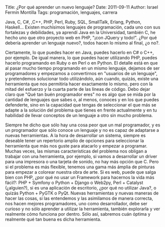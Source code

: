 Title: ¿Por qué aprender un nuevo lenguaje?
Date: 2011-09-11
Author: Israel Fermín Montilla
Tags: programación, lenguajes, carrera

Java, C, C\#, ,C++, PHP, Perl, Ruby, SQL, SmallTalk, Erlang, Python,
Haskell... Existen muchísimos lenguajes de programación, cada uno con
sus fortalezas y debilidades, ya aprendí Java en la Universidad, también
C, he hecho uno que otro proyecto web en PHP, "¡con JQuery y todo!".
¿Por qué debería aprender un lenguaje nuevo?, todos hacen lo mismo al
final, ¿o no?.

Ciertamente, lo que puedes hacer en Java, puedes hacerlo en C\# o C++,
por ejemplo. De igual manera, lo que puedes hacer utilizando PHP, puedes
hacerlo programando en Ruby o en Perl o en Python. El detalle está en
que al pasar mucho tiempo programando en un mismo lenguaje, dejamos de
ser programadores y empezamos a convertirnos en "usuarios de un
lenguaje", y pretendemos solucionar todo utilizándolo, aún cuando,
quizás, existe una herramienta que nos permitiría hacer exactamente lo
mismo, pero con la mitad del esfuerzo y la cuarta parte de las líneas de
código. Debo dejar claro que "Qué tan buén programador eres" no es algo
que se mida por la cantidad de lenguajes que sabes o, al menos, conoces
y en los que puedes defenderte, sino en la capacidad que tengas de
seleccionar el que más se adapte a la solución del problema que tienes
en frente actualmente y en tu habilidad de llevar conceptos de un
lenguaje a otro sin mucho problema.

Siempre he dicho que sólo hay una cosa peor que un mal programador, y es
un programador que sólo conoce un lenguaje y no es capaz de adaptarse a
nuevas herramientas. A la hora de desarrollar un sistema, siempre es
deseable tener un repertorio amplio de opciones para seleccionar la
herramienta que más nos guste para atacarlo y empezar a programar.
Muchas veces, las mismas características del problema nos obligan a
trabajar con una herramienta, por ejemplo, si vamos a desarrollar un
driver para una impresora o una tarjeta de sonido, no hay más opción que
C. Pero si el problema es más flexible, tenemos una gama más ámplia de
pinturas para empezar a colorear nuestra obra de arte. Si es web, puede
que salga bien con PHP, ¿por qué no usar un Framework para hacernos la
vida más fácil?: PHP + Symfony o Python + Django o Web2py, Perl +
Catalyst (¿alguien?), si es una aplicación de escritorio, ¿por qué no
utilizar Java?, o quizás Python + PyGTK o PyQt. Nuevas herramientas y
nuevas maneras de hacer las cosas, si las entendemos y las asimilamos de
manera correcta, nos hacen mejores programadores, uno como
desarrollador, debe ser curioso y no sólo aprender a utilizar la
herramienta, también explorarla y ver realmente cómo funciona por
dentro. Sólo así, sabremos cuán óptima y realmente qué tan buena es
dicha herramienta.
